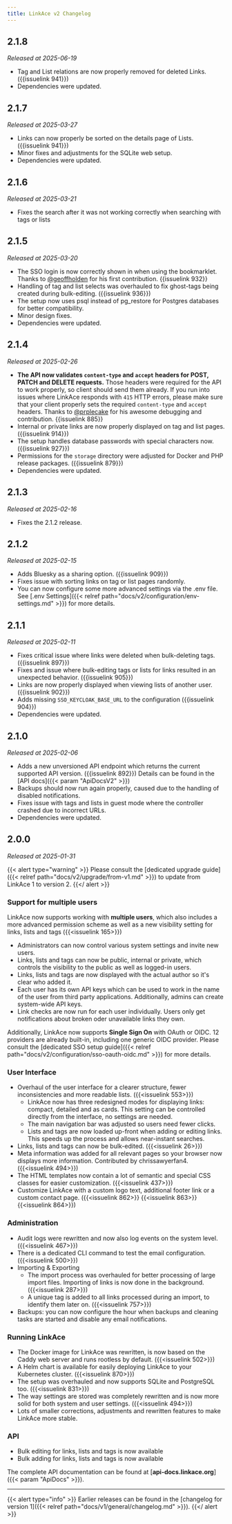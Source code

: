 ```yaml
---
title: LinkAce v2 Changelog
---
```


## 2.1.8

_Released at 2025-06-19_

- Tag and List relations are now properly removed for deleted Links. ({{issuelink 941}})
- Dependencies were updated.

## 2.1.7

_Released at 2025-03-27_

- Links can now properly be sorted on the details page of Lists. ({{issuelink 941}})
- Minor fixes and adjustments for the SQLite web setup.
- Dependencies were updated.

## 2.1.6

_Released at 2025-03-21_

- Fixes the search after it was not working correctly when searching with tags or lists

## 2.1.5

_Released at 2025-03-20_

- The SSO login is now correctly shown in when using the bookmarklet. Thanks to [@geoffholden](https://github.com/geoffholden) for his first contribution. {{issuelink 932}}
- Handling of tag and list selects was overhauled to fix ghost-tags being created during bulk-editing. ({{issuelink 936}})
- The setup now uses psql instead of pg_restore for Postgres databases for better compatibility.
- Minor design fixes.
- Dependencies were updated.


## 2.1.4

_Released at 2025-02-26_

- **The API now validates `content-type` and `accept` headers for POST, PATCH and DELETE requests.** Those headers were required for the API to work properly, so client should send them already. If you run into issues where LinkAce responds with `415` HTTP errors, please make sure that your client properly sets the required `content-type` and `accept` headers. Thanks to [@prplecake](https://github.com/prplecake) for his awesome debugging and contribution. {{issuelink 885}}
- Internal or private links are now properly displayed on tag and list pages. ({{issuelink 914}})
- The setup handles database passwords with special characters now. ({{issuelink 927}})
- Permissions for the `storage` directory were adjusted for Docker and PHP release packages. ({{issuelink 879}})
- Dependencies were updated.

## 2.1.3

_Released at 2025-02-16_

- Fixes the 2.1.2 release.


## 2.1.2

_Released at 2025-02-15_

- Adds Bluesky as a sharing option. ({{issuelink 909}})
- Fixes issue with sorting links on tag or list pages randomly.
- You can now configure some more advanced settings via the .env file. See [.env Settings]({{< relref path="docs/v2/configuration/env-settings.md" >}}) for more details.


## 2.1.1

_Released at 2025-02-11_

- Fixes critical issue where links were deleted when bulk-deleting tags. ({{issuelink 897}})
- Fixes and issue where bulk-editing tags or lists for links resulted in an unexpected behavior. ({{issuelink 905}})
- Links are now properly displayed when viewing lists of another user. ({{issuelink 902}})
- Adds missing `SSO_KEYCLOAK_BASE_URL` to the configuration ({{issuelink 904}})
- Dependencies were updated.


## 2.1.0

_Released at 2025-02-06_

- Adds a new unversioned API endpoint which returns the current supported API version. ({{issuelink 892}})
  Details can be found in the [API docs]({{< param "ApiDocsV2" >}})
- Backups should now run again properly, caused due to the handling of disabled notifications.
- Fixes issue with tags and lists in guest mode where the controller crashed due to incorrect URLs.
- Dependencies were updated.

## 2.0.0

_Released at 2025-01-31_

{{< alert type="warning" >}}
Please consult the [dedicated upgrade guide]({{< relref path="docs/v2/upgrade/from-v1.md" >}}) to update from LinkAce 1 to version 2.
{{</ alert >}}

### Support for multiple users

LinkAce now supports working with **multiple users**, which also includes a more advanced permission scheme as well as a new visibility setting for links, lists and tags ({{<issuelink 165>}})
  - Administrators can now control various system settings and invite new users.
  - Links, lists and tags can now be public, internal or private, which controls the visibility to the public as well as logged-in users.
  - Links, lists and tags are now displayed with the actual author so it's clear who added it.
  - Each user has its own API keys which can be used to work in the name of the user from third party applications. Additionally, admins can create system-wide API keys.
  - Link checks are now run for each user individually. Users only get notifications about broken oder unavailable links they own.

Additionally, LinkAce now supports **Single Sign On** with OAuth or OIDC. 12 providers are already built-in, including one generic OIDC provider. Please consult the [dedicated SSO setup guide]({{< relref path="docs/v2/configuration/sso-oauth-oidc.md" >}}) for more details.

### User Interface

- Overhaul of the user interface for a clearer structure, fewer inconsistencies and more readable lists. ({{<issuelink 553>}})
  - LinkAce now has three redesigned modes for displaying links: compact, detailed and as cards. This setting can be controlled directly from the interface, no settings are needed.
  - The main navigation bar was adjusted so users need fewer clicks.
  - Lists and tags are now loaded up-front when adding or editing links. This speeds up the process and allows near-instant searches. 
- Links, lists and tags can now be bulk-edited. ({{<issuelink 26>}})
- Meta information was added for all relevant pages so your browser now displays more information. Contributed by chrissawyerfan4. ({{<issuelink 494>}})
- The HTML templates now contain a lot of semantic and special CSS classes for easier customization. ({{<issuelink 437>}})
- Customize LinkAce with a custom logo text, additional footer link or a custom contact page. ({{<issuelink 862>}} {{<issuelink 863>}} {{<issuelink 864>}})

### Administration

- Audit logs were rewritten and now also log events on the system level. ({{<issuelink 467>}})
- There is a dedicated CLI command to test the email configuration. ({{<issuelink 500>}})
- Importing & Exporting
  - The import process was overhauled for better processing of large import files. Importing of links is now done in the background. ({{<issuelink 287>}}) 
  - A unique tag is added to all links processed during an import, to identify them later on. ({{<issuelink 757>}})
- Backups: you can now configure the hour when backups and cleaning tasks are started and disable any email notifications.

### Running LinkAce

- The Docker image for LinkAce was rewritten, is now based on the Caddy web server and runs rootless by default. ({{<issuelink 502>}})
- A Helm chart is available for easily deploying LinkAce to your Kubernetes cluster. ({{<issuelink 870>}})
- The setup was overhauled and now supports SQLite and PostgreSQL too. ({{<issuelink 831>}})
- The way settings are stored was completely rewritten and is now more solid for both system and user settings. ({{<issuelink 494>}})
- Lots of smaller corrections, adjustments and rewritten features to make LinkAce more stable.

### API

- Bulk editing for links, lists and tags is now available
- Bulk adding for links, lists and tags is now available

The complete API documentation can be found at [**api-docs.linkace.org**]({{< param "ApiDocs" >}}).

---

{{< alert type="info" >}}
Earlier releases can be found in the [changelog for version 1]({{< relref path="docs/v1/general/changelog.md" >}}).
{{</ alert >}}
